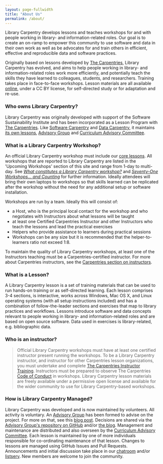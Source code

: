 ```yaml
---
layout: page-fullwidth
title: "About Us"
permalink: /about/
---
```


Library Carpentry develops lessons and teaches workshops for and with people working in library- and information-related roles. Our goal is to create an on-ramp to empower this community to use software and data in their own work as well as be advocates for and train others in efficient, effective and reproducible data and software practices.

Originally based on lessons developed by [The Carpentries](https://carpentries.org), Library Carpentry has evolved, and aims to help people working in library- and information-related roles work more efficiently, and potentially teach the skills they have learned to colleagues, students, and researchers. Training takes place in face-to-face workshops. Lesson materials are all available [online](/lessons/), under a CC BY license, for self-directed study or for adaptation and re-use.

### Who owns Library Carpentry?   
Library Carpentry was originally developed with support of the Software Sustainability Institute and has been incorporated as a Lesson Program with [The Carpentries](https://carpentries.org). Like [Software Carpentry](https://software-carpentry.org/lessons/) and [Data Carpentry](https://datacarpentry.org/lessons/), it maintains [its own lessons](/lessons/), [Advisory Group](/team/) and [Curriculum Advisory Committee](/cac/).

### What is a Library Carpentry Workshop?   
An official Library Carpentry workshop must include our [core lessons](/lessons/). All workshops that are reported to Library Carpentry are listed in the 'Upcoming Workshops' section of this site and range from 1-day to multi-day. See _[What constitutes a Library Carpentry workshop?](https://librarycarpentry.org/blog/2018/08/what-is-a-workshop/)_ and _[Seventy-One Workshops… and Counting](https://librarycarpentry.org/blog/2018/08/seventy-one-and-counting/)_ for further information. Ideally attendees will bring their own laptops to workshops so that skills learned can be replicated after the workshop without the need for any additional setup or software installation.

Workshops are run by a team. Ideally this will consist of:   
* a Host, who is the principal local contact for the workshop and who negotiates with Instructors about what lessons will be taught  
* at least one Certified Carpentries Instructor and other Instructors who teach the lessons and lead the practical exercises  
* Helpers who provide assistance to learners during practical sessions  
* Workshops can be any size but it is recommended that the helper-to-learners ratio not exceed 1:8.  

To maintain the quality of Library Carpentry workshops, at least one of the Instructors teaching must be a Carpentries-certified instructor. For more about Carpentries instructors, see the [Carpentries section on instructors](https://carpentries.org/community/#instructors).  

### What is a Lesson?   
A Library Carpentry lesson is a set of training materials that can be used to run hands-on training or as self-directed learning. Each lesson comprises 3-4 sections, is interactive, works across Windows, Mac OS X, and Linux operating systems (with all setup instructions included) and has a combination of follow-the-leader sections and exercises that map to library practices and workflows. Lessons introduce software and data concepts relevant to people working in library- and information-related roles and are based on open source software. Data used in exercises is library-related, e.g. bibliographic data.

### Who is an instructor?   
>Official Library Carpentry workshops must have at least one certified instructor present running the workshops. To be a Library Carpentry instructor, and instructor for other Carpentries lesson organizations, you must undertake and complete [The Carpentries Instructor Training](http://carpentries.github.io/instructor-training/). Instructors must be prepared to observe The Carpentries <a href="https://docs.carpentries.org/topic_folders/policies/code-of-conduct.html">Code of Conduct</a> in workshops. Library Carpentry lesson materials are freely available under a permissive open license and available for the wider community to use for Library Carpentry-based workshops.

### How is Library Carpentry Managed?   
Library Carpentry was developed and is now maintained by volunteers. All activity is voluntary. An [Advisory Group](/team/) has been formed to advise on the project. For more on that, see this [blog post](https://software-carpentry.org/blog/2018/02/library-carpentry-governance.html). Decisions are shared via the [Advisory Group's repository on GitHub](https://github.com/LibraryCarpentry/governance) and/or [the blog](/blog/). Management and maintenance are distributed and also overseen by the [Curriculum Advisory Committee](/cac/). Each lesson is maintained by one of more individuals responsible for co-ordinating maintenance of that lesson. Changes to lessons are managed using GitHub Issues and Pull Requests. Announcements and initial discussion take place in our [chatroom](https://gitter.im/LibraryCarpentry/Lobby) and/or [listserv](https://carpentries.topicbox.com/groups/discuss-library-carpentry). New members are welcome to join the community.

